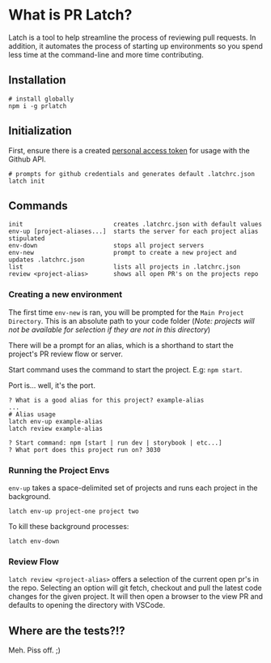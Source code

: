 # What is PR Latch?

Latch is a tool to help streamline the process of reviewing pull requests. In addition, it automates the process of starting up environments so you spend less time at the command-line and more time contributing.

## Installation

```
# install globally
npm i -g prlatch
```

## Initialization

First, ensure there is a created [personal access token](https://help.github.com/en/github/authenticating-to-github/creating-a-personal-access-token-for-the-command-line) for usage with the Github API.

```
# prompts for github credentials and generates default .latchrc.json
latch init
```

## Commands

```
init                         creates .latchrc.json with default values
env-up [project-aliases...]  starts the server for each project alias stipulated
env-down                     stops all project servers
env-new                      prompt to create a new project and updates .latchrc.json
list                         lists all projects in .latchrc.json
review <project-alias>       shows all open PR's on the projects repo
```

### Creating a new environment

The first time `env-new` is ran, you will be prompted for the `Main Project Directory`. This is an absolute path to your code folder (<i>Note: projects will not be available for selection if they are not in this directory</i>)

There will be a prompt for an alias, which is a shorthand to start the project's PR review flow or server.

Start command uses the command to start the project. E.g: `npm start`.

Port is... well, it's the port.

```
? What is a good alias for this project? example-alias
...
# Alias usage
latch env-up example-alias
latch review example-alias

? Start command: npm [start | run dev | storybook | etc...]
? What port does this project run on? 3030
```

### Running the Project Envs

`env-up` takes a space-delimited set of projects and runs each project in the background.

```
latch env-up project-one project two
```

To kill these background processes:

```
latch env-down
```

### Review Flow

`latch review <project-alias>` offers a selection of the current open pr's in the repo. Selecting an option will git fetch, checkout and pull the latest code changes for the given project. It will then open a browser to the view PR and defaults to opening the directory with VSCode.

## Where are the tests?!?

Meh. Piss off. ;)
